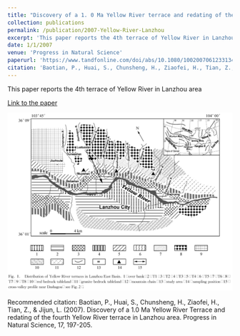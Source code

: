 ```yaml
---
title: "Discovery of a 1. 0 Ma Yellow River terrace and redating of the fourth Yellow River terrace in Lanzhou area"
collection: publications
permalink: /publication/2007-Yellow-River-Lanzhou
excerpt: 'This paper reports the 4th terrace of Yellow River in Lanzhou area'
date: 1/1/2007
venue: 'Progress in Natural Science'
paperurl: 'https://www.tandfonline.com/doi/abs/10.1080/10020070612331343246'
citation: 'Baotian, P., Huai, S., Chunsheng, H., Ziaofei, H., Tian, Z., &amp; Jijun, L. (2007). Discovery of a 1.0 Ma Yellow River Terrace and redating of the fourth Yellow River terrace in Lanzhou area. Progress in Natural Science, 17, 197-205.'
---
```

This paper reports the 4th terrace of Yellow River in Lanzhou area

[Link to the paper](https://www.tandfonline.com/doi/abs/10.1080/10020070612331343246)

![image](../images/papers/2007-Yellow-River-Lanzhou.png)

Recommended citation: Baotian, P., Huai, S., Chunsheng, H., Ziaofei, H., Tian, Z., & Jijun, L. (2007). Discovery of a 1.0 Ma Yellow River Terrace and redating of the fourth Yellow River terrace in Lanzhou area. Progress in Natural Science, 17, 197-205.
